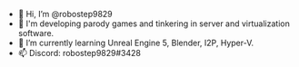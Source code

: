 - 👋 Hi, I’m @robostep9829
- 👀 I'm developing parody games and tinkering in 
server and virtualization software.
- 🌱 I’m currently learning Unreal Engine 5, Blender, I2P, Hyper-V.
- 📫 Discord: robostep9829#3428

<!---
robostep9829/robostep9829 is a ✨ special ✨ repository because its `README.md` (this file) appears on your GitHub profile.
You can click the Preview link to take a look at your changes.
--->
